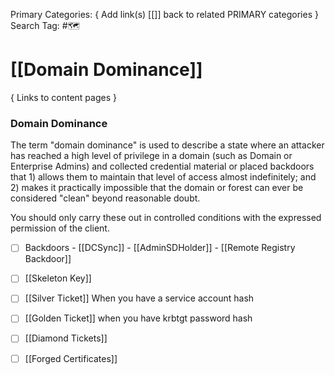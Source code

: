 Primary Categories: { Add link(s) [[]] back to related PRIMARY categories }
Search Tag: #🗺  

# [[Domain Dominance]]  
{ Links to content pages }

### Domain Dominance
The term "domain dominance" is used to describe a state where an attacker has reached a high level of privilege in a domain (such as Domain or Enterprise Admins) and collected credential material or placed backdoors that 1) allows them to maintain that level of access almost indefinitely; and 2) makes it practically impossible that the domain or forest can ever be considered "clean" beyond reasonable doubt.


You should only carry these out in controlled conditions with the expressed permission of the client.

- [ ] Backdoors
                - [[DCSync]]
                - [[AdminSDHolder]]
                - [[Remote Registry Backdoor]]
- [ ] [[Skeleton Key]]

- [ ] [[Silver Ticket]] When you have a service account hash

- [ ] [[Golden Ticket]] when you have krbtgt password hash

- [ ] [[Diamond Tickets]]

- [ ] [[Forged Certificates]]



